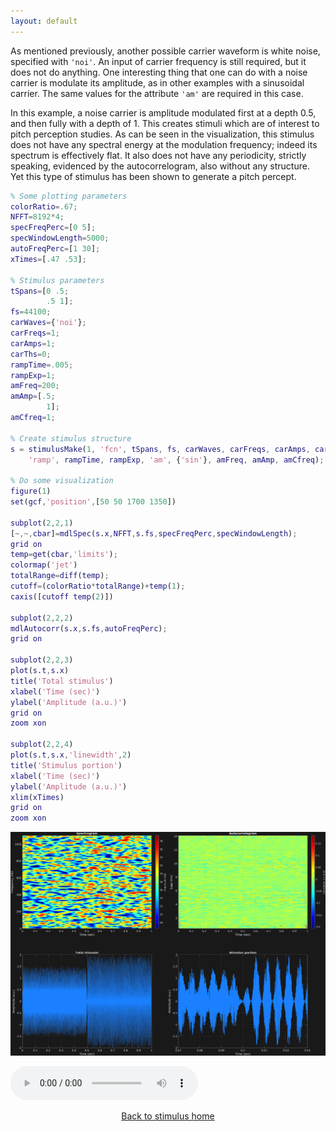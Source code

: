 ```yaml
---
layout: default
---
```

As mentioned previously, another possible carrier waveform is white noise, specified with `'noi'`. An input of carrier frequency is still required, but it does not do anything. One interesting thing that one can do with a noise carrier is modulate its amplitude, as in other examples with a sinusoidal carrier. The same values for the attribute `'am'` are required in this case.

In this example, a noise carrier is amplitude modulated first at a depth 0.5, and then fully with a depth of 1. This creates stimuli which are of interest to pitch perception studies. As can be seen in the visualization, this stimulus does not have any spectral energy at the modulation frequency; indeed its spectrum is effectively flat. It also does not have any periodicity, strictly speaking, evidenced by the autocorrelogram, also without any structure. Yet this type of stimulus has been shown to generate a pitch percept.

```matlab
% Some plotting parameters
colorRatio=.67;
NFFT=8192*4;
specFreqPerc=[0 5];
specWindowLength=5000;
autoFreqPerc=[1 30];
xTimes=[.47 .53];

% Stimulus parameters
tSpans=[0 .5;
        .5 1];
fs=44100;
carWaves={'noi'};
carFreqs=1;
carAmps=1;
carThs=0;
rampTime=.005;
rampExp=1;
amFreq=200;
amAmp=[.5;
        1];
amCfreq=1;

% Create stimulus structure
s = stimulusMake(1, 'fcn', tSpans, fs, carWaves, carFreqs, carAmps, carThs, ...
    'ramp', rampTime, rampExp, 'am', {'sin'}, amFreq, amAmp, amCfreq);

% Do some visualization
figure(1)
set(gcf,'position',[50 50 1700 1350])

subplot(2,2,1)
[~,~,cbar]=mdlSpec(s.x,NFFT,s.fs,specFreqPerc,specWindowLength);
grid on
temp=get(cbar,'limits');
colormap('jet')
totalRange=diff(temp);
cutoff=(colorRatio*totalRange)+temp(1);
caxis([cutoff temp(2)])

subplot(2,2,2)
mdlAutocorr(s.x,s.fs,autoFreqPerc);
grid on

subplot(2,2,3)
plot(s.t,s.x)
title('Total stimulus')
xlabel('Time (sec)')
ylabel('Amplitude (a.u.)')
grid on
zoom xon

subplot(2,2,4)
plot(s.t,s.x,'linewidth',2)
title('Stimulus portion')
xlabel('Time (sec)')
ylabel('Amplitude (a.u.)')
xlim(xTimes)
grid on
zoom xon
```

![](pics/noiseAm.png)

![](sounds/noiseAm.mp3)

[<center>Back to stimulus home</center>](stimuli.html)